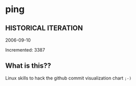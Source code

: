 # ping

## HISTORICAL ITERATION
2006-09-10

Incremented: 3387

## What is this?? 
Linux skills to hack the github commit visualization chart `;-)`
